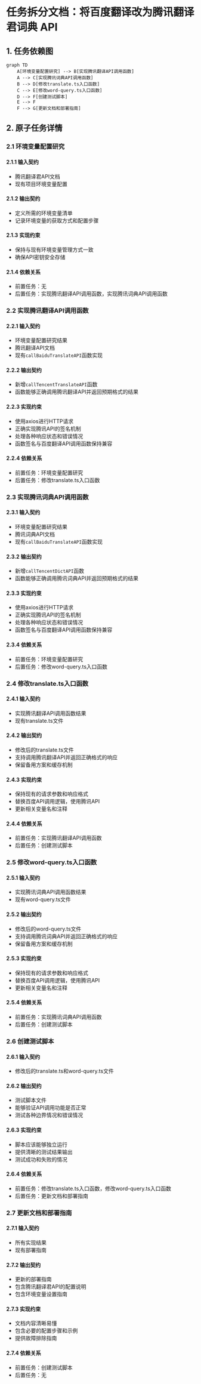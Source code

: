 # 任务拆分文档：将百度翻译改为腾讯翻译君词典 API

## 1. 任务依赖图

```mermaid
graph TD
    A[环境变量配置研究] --> B[实现腾讯翻译API调用函数]
    A --> C[实现腾讯词典API调用函数]
    B --> D[修改translate.ts入口函数]
    C --> E[修改word-query.ts入口函数]
    D --> F[创建测试脚本]
    E --> F
    F --> G[更新文档和部署指南]
```

## 2. 原子任务详情

### 2.1 环境变量配置研究

#### 2.1.1 输入契约
- 腾讯翻译君API文档
- 现有项目环境变量配置

#### 2.1.2 输出契约
- 定义所需的环境变量清单
- 记录环境变量的获取方式和配置步骤

#### 2.1.3 实现约束
- 保持与现有环境变量管理方式一致
- 确保API密钥安全存储

#### 2.1.4 依赖关系
- 前置任务：无
- 后置任务：实现腾讯翻译API调用函数，实现腾讯词典API调用函数

### 2.2 实现腾讯翻译API调用函数

#### 2.2.1 输入契约
- 环境变量配置研究结果
- 腾讯翻译API文档
- 现有`callBaiduTranslateAPI`函数实现

#### 2.2.2 输出契约
- 新增`callTencentTranslateAPI`函数
- 函数能够正确调用腾讯翻译API并返回预期格式的结果

#### 2.2.3 实现约束
- 使用axios进行HTTP请求
- 正确实现腾讯API的签名机制
- 处理各种响应状态和错误情况
- 函数签名与百度翻译API调用函数保持兼容

#### 2.2.4 依赖关系
- 前置任务：环境变量配置研究
- 后置任务：修改translate.ts入口函数

### 2.3 实现腾讯词典API调用函数

#### 2.3.1 输入契约
- 环境变量配置研究结果
- 腾讯词典API文档
- 现有`callBaiduTranslateAPI`函数实现

#### 2.3.2 输出契约
- 新增`callTencentDictAPI`函数
- 函数能够正确调用腾讯词典API并返回预期格式的结果

#### 2.3.3 实现约束
- 使用axios进行HTTP请求
- 正确实现腾讯API的签名机制
- 处理各种响应状态和错误情况
- 函数签名与百度翻译API调用函数保持兼容

#### 2.3.4 依赖关系
- 前置任务：环境变量配置研究
- 后置任务：修改word-query.ts入口函数

### 2.4 修改translate.ts入口函数

#### 2.4.1 输入契约
- 实现腾讯翻译API调用函数结果
- 现有translate.ts文件

#### 2.4.2 输出契约
- 修改后的translate.ts文件
- 支持调用腾讯翻译API并返回正确格式的响应
- 保留备用方案和缓存机制

#### 2.4.3 实现约束
- 保持现有的请求参数和响应格式
- 替换百度API调用逻辑，使用腾讯API
- 更新相关变量名和注释

#### 2.4.4 依赖关系
- 前置任务：实现腾讯翻译API调用函数
- 后置任务：创建测试脚本

### 2.5 修改word-query.ts入口函数

#### 2.5.1 输入契约
- 实现腾讯词典API调用函数结果
- 现有word-query.ts文件

#### 2.5.2 输出契约
- 修改后的word-query.ts文件
- 支持调用腾讯词典API并返回正确格式的响应
- 保留备用方案和缓存机制

#### 2.5.3 实现约束
- 保持现有的请求参数和响应格式
- 替换百度API调用逻辑，使用腾讯API
- 更新相关变量名和注释

#### 2.5.4 依赖关系
- 前置任务：实现腾讯词典API调用函数
- 后置任务：创建测试脚本

### 2.6 创建测试脚本

#### 2.6.1 输入契约
- 修改后的translate.ts和word-query.ts文件

#### 2.6.2 输出契约
- 测试脚本文件
- 能够验证API调用功能是否正常
- 测试各种边界情况和错误情况

#### 2.6.3 实现约束
- 脚本应该能够独立运行
- 提供清晰的测试结果输出
- 测试成功和失败的情况

#### 2.6.4 依赖关系
- 前置任务：修改translate.ts入口函数，修改word-query.ts入口函数
- 后置任务：更新文档和部署指南

### 2.7 更新文档和部署指南

#### 2.7.1 输入契约
- 所有实现结果
- 现有部署指南

#### 2.7.2 输出契约
- 更新的部署指南
- 包含腾讯翻译君API的配置说明
- 包含环境变量设置指南

#### 2.7.3 实现约束
- 文档内容清晰易懂
- 包含必要的配置步骤和示例
- 提供故障排除指南

#### 2.7.4 依赖关系
- 前置任务：创建测试脚本
- 后置任务：无